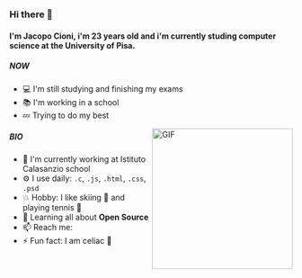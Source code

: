 ### Hi there 👋

#### I'm Jacopo Cioni, i'm 23 years old and i'm currently studing computer science at the University of Pisa.

##### NOW

- :computer: I'm still studying and finishing my exams
- :books: I'm working in a school
- :zzz: Trying to do my best

<img align="right" alt="GIF" src="https://c.tenor.com/bQCHJwgCNuMAAAAC/kitten-cat.gif" width="250px" height="250px"/>

##### BIO

- 🏢 I'm currently working at Istituto Calasanzio school
- ⚙️ I use daily: `.c`, `.js`, `.html`, `.css`, `.psd`
- :boom: Hobby: I like skiing :ski: and playing tennis :tennis:
- 🌱 Learning all about **Open Source**
- 📫 Reach me: 
- ⚡️ Fun fact: I am celiac :bread:
